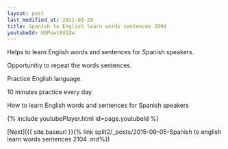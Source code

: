 ```yaml
---
layout: post
last_modified_at: 2021-03-29
title: Spanish to English learn words sentences 2094 
youtubeId: U0Pow16U3Zw
---
```

 
 
Helps to learn English words and sentences for Spanish speakers.

Opportunitiy to repeat the words sentences. 

Practice English language. 
 
10 minutes practice every day. 
 
How to learn English words and sentences for Spanish speakers 
 
{% include youtubePlayer.html id=page.youtubeId %}
 
 
[Next]({{ site.baseurl }}{% link  split2/_posts/2015-09-05-Spanish to english learn words sentences 2104 .md%})
 
